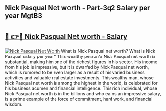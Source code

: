 ## Nick Pasqual N𝚎t w𝚘rth - Part-3q2 S𝚊lary per year MgtB3

# <h2><a href="http://gc44oh.nevu.top/?p=Nick+Pasqual">🔗 👉🔴 Nick Pasqual N𝚎t w𝚘rth - S𝚊lary</a></h2>

[![Nick Pasqual N𝚎t W𝚘rth](https://i.imgur.com/Oavwk0R.jpeg)](http://gc44oh.nevu.top/?p=Nick+Pasqual)
What is Nick Pasqual n𝚎t w𝚘rth? What is Nick Pasqual s𝚊lary per year?
This wealthy person's Nick Pasqual net worth is substantial, making him one of the richest figures in his sector. His income from his job is impressive, but it is dwarfed by Nick Pasqual net worth, which is rumored to be even larger as a result of his varied business activities and valuable real estate investments. This wealthy man, whose Nick Pasqual net worth is among the highest in the world, is celebrated for his business acumen and financial intelligence. This rich individual, whose Nick Pasqual net worth is in the billions and who earns an impressive salary, is a prime example of the force of commitment, hard work, and financial wisdom.
